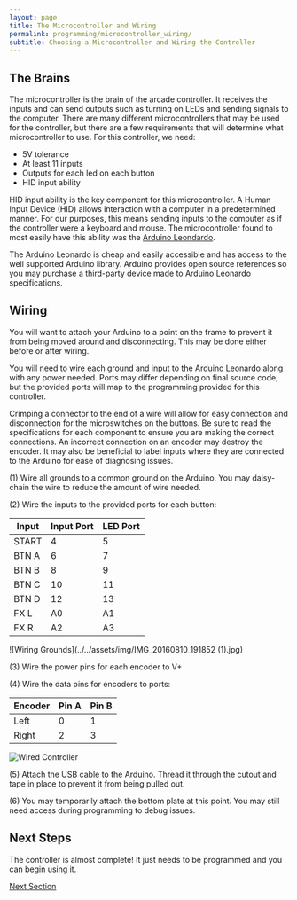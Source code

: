 ```yaml
---
layout: page
title: The Microcontroller and Wiring
permalink: programming/microcontroller_wiring/
subtitle: Choosing a Microcontroller and Wiring the Controller
---
```


## The Brains

The microcontroller is the brain of the arcade controller. It receives the inputs
and can send outputs such as turning on LEDs and sending signals to the computer.
There are many different microcontrollers that may be used for the controller, but
there are a few requirements that will determine what microcontroller to use.
For this controller, we need:

  - 5V tolerance
  - At least 11 inputs
  - Outputs for each led on each button
  - HID input ability

HID input ability is the key component for this microcontroller. A Human Input
Device (HID) allows interaction with a computer in a predetermined manner. For our
purposes, this means sending inputs to the computer as if the controller were
a keyboard and mouse. The microcontroller found to most easily have this ability
was the [Arduino Leondardo](https://www.arduino.cc/en/Main/ArduinoBoardLeonardo).

The Arduino Leonardo is cheap and easily accessible and has access to the well
supported Arduino library. Arduino provides open source references so you may purchase
a third-party device made to Arduino Leonardo specifications.

## Wiring

You will want to attach your Arduino to a point on the frame to prevent it from
being moved around and disconnecting. This may be done either before or after wiring.

You will need to wire each ground and input to the Arduino Leonardo along with
any power needed. Ports may differ depending on final source code, but the
provided ports will map to the programming provided for this controller.

Crimping a connector to the end of a wire will allow for easy connection and disconnection
for the microswitches on the buttons. Be sure to read the specifications for each
component to ensure you are making the correct connections. An incorrect connection
on an encoder may destroy the encoder. It may also be beneficial to label
inputs where they are connected to the Arduino for ease of diagnosing issues.

(1) Wire all grounds to a common ground on the Arduino. You may daisy-chain the wire
to reduce the amount of wire needed.

(2) Wire the inputs to the provided ports for each button:

|Input |  Input Port | LED Port|
|------|-------------|---------|
|START |  4          | 5       |
|BTN A |  6          | 7       |
|BTN B |  8          | 9       |
|BTN C |  10         | 11      |
|BTN D |  12         | 13      |
|FX L  |  A0         | A1      |
|FX R  |  A2         | A3      |

![Wiring Grounds](../../assets/img/IMG_20160810_191852 (1).jpg)

(3) Wire the power pins for each encoder to V+

(4) Wire the data pins for encoders to ports:

|Encoder | Pin A | Pin B|
|--------|-------|------|
|Left    | 0     | 1    |
|Right   | 2     | 3    |

![Wired Controller](../../assets/img/IMG_20161204_191332.jpg)

(5) Attach the USB cable to the Arduino. Thread it through the cutout and tape in
place to prevent it from being pulled out.

(6) You may temporarily attach the bottom plate at this point. You may still need
access during programming to debug issues.

## Next Steps

The controller is almost complete! It just needs to be programmed and you can
begin using it.

[Next Section](/programming/code)

[comment]: <> (536 Words)
